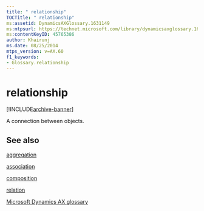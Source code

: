 ```yaml
---
title: " relationship"
TOCTitle: " relationship"
ms:assetid: DynamicsAXGlossary.1631149
ms:mtpsurl: https://technet.microsoft.com/library/dynamicsaxglossary.1631149(v=AX.60)
ms:contentKeyID: 45765386
author: Khairunj
ms.date: 08/25/2014
mtps_version: v=AX.60
f1_keywords:
- Glossary.relationship
---
```


# relationship


[!INCLUDE[archive-banner](includes/archive-banner.md)]

A connection between objects.

## See also

[aggregation](aggregation.md)

[association](association.md)

[composition](composition.md)

[relation](relation.md)

[Microsoft Dynamics AX glossary](glossary/microsoft-dynamics-ax-glossary.md)

  


